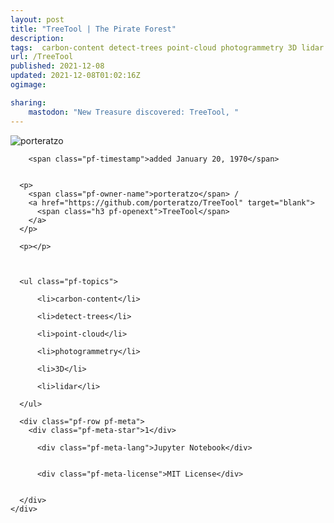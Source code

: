 ```yaml
---
layout: post
title: "TreeTool | The Pirate Forest"
description: 
tags:  carbon-content detect-trees point-cloud photogrammetry 3D lidar
url: /TreeTool
published: 2021-12-08
updated: 2021-12-08T01:02:16Z
ogimage: 

sharing:
    mastodon: "New Treasure discovered: TreeTool, "
---
```


<div class="pf-night-sky-spacer">
    <div id="pf-night-sky" data-stars="1" data-owner="porteratzo" data-repo="TreeTool">
        <div id="pf-open-dialog" class="pf-meta-star pf-star-todo"></div>
        <dialog id="pf-star-dialog">
            Star this Repository to putt a smile on the Developers face.
            <div class="pf-row">
                <div class="pf-grow"></div>
                <div><a class="pf-unterlines" href="https://github.com/porteratzo/TreeTool" target="_blank">VISIT REPOSITORY</a></div>
            </div>
        </dialog>
    </div>
    
</div>

<div class="pf-ship-list">
    <div class="pf-row pf-pirate pf-small-column" data-pirate-id="fg-cXMxxIk5HGo7upj0Sa">
    <div>
      <!--<a href="https://github.com/porteratzo" target="blank">-->
        <div class="pf-pirate-avatar">
          <div class="pf-cross pf-clickable"  onclick="collect('fg-cXMxxIk5HGo7upj0Sa'); return false;"></div>
          <img src="https://avatars.githubusercontent.com/u/44075849?v=4" title="porteratzo" alt="porteratzo"/>
      </div>
      <!--</a>
      <div class="pf-pirate-actions">
        <a class="pf-treasure-add"  title="save in my treasure chest" onclick="collect('fg-cXMxxIk5HGo7upj0Sa'); return false;" href="#">
          <img src="./assets/coin.svg" alt="treasure"/>
        </a>
        <a class="pf-treasure-remove" onclick="throwAway('fg-cXMxxIk5HGo7upj0Sa'); return false;">remove</a>
      </div>-->
    </div>
    <div class="pf-ship">
      
        <span class="pf-timestamp">added January 20, 1970</span>
      
      
      <p>
        <span class="pf-owner-name">porteratzo</span> / 
        <a href="https://github.com/porteratzo/TreeTool" target="blank">
          <span class="h3 pf-openext">TreeTool</span>
        </a>
      </p>

      <p></p>

      

      <ul class="pf-topics">
        
          <li>carbon-content</li>
        
          <li>detect-trees</li>
        
          <li>point-cloud</li>
        
          <li>photogrammetry</li>
        
          <li>3D</li>
        
          <li>lidar</li>
        
      </ul>

      <div class="pf-row pf-meta">
        <div class="pf-meta-star">1</div>
        
          <div class="pf-meta-lang">Jupyter Notebook</div>
        
        
          <div class="pf-meta-license">MIT License</div>
        
        
      </div>
    </div>
  </div>
</div>
